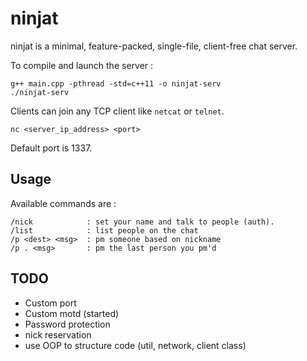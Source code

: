 
# ninjat

ninjat is a minimal, feature-packed, single-file, client-free chat server.

To compile and launch the server : 

```
g++ main.cpp -pthread -std=c++11 -o ninjat-serv
./ninjat-serv
```

Clients can join any TCP client like `netcat` or `telnet`.

```
nc <server_ip_address> <port>
```

Default port is 1337.

## Usage

Available commands are : 

```
/nick            : set your name and talk to people (auth).
/list            : list people on the chat
/p <dest> <msg>  : pm someone based on nickname
/p . <msg>       : pm the last person you pm'd
```

## TODO

- Custom port
- Custom motd (started)
- Password protection
- nick reservation 
- use OOP to structure code (util, network, client class)
